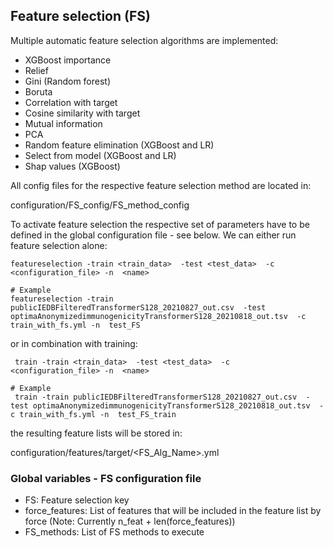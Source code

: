 ## Feature selection (FS)

Multiple automatic feature selection algorithms are implemented:

- XGBoost importance
- Relief
- Gini (Random forest)
- Boruta
- Correlation with target
- Cosine similarity with target
- Mutual information
- PCA
- Random feature elimination (XGBoost and LR)
- Select from model (XGBoost and LR)
- Shap values (XGBoost)

All config files for the respective feature selection method are located in:

configuration/FS_config/FS_method_config

To activate feature selection the respective set of parameters have to be defined in the global
configuration file - see below. We can either run feature selection alone:

```
featureselection -train <train_data>  -test <test_data>  -c  <configuration_file> -n  <name>

# Example
featureselection -train publicIEDBFilteredTransformerS128_20210827_out.csv  -test optimaAnonymizedimmunogenicityTransformerS128_20210818_out.tsv  -c train_with_fs.yml -n  test_FS
```

or in combination with training:

```
 train -train <train_data>  -test <test_data>  -c  <configuration_file> -n  <name>

# Example
 train -train publicIEDBFilteredTransformerS128_20210827_out.csv  -test optimaAnonymizedimmunogenicityTransformerS128_20210818_out.tsv  -c train_with_fs.yml -n  test_FS_train
```

the resulting feature lists will be stored in:

configuration/features/target/<FS_Alg_Name>.yml

### Global variables - FS configuration file

- FS: Feature selection key
- force_features: List of features that will be included in the feature list by force (Note:
  Currently n_feat + len(force_features))
- FS_methods: List of FS methods to execute
